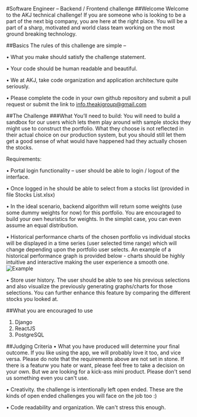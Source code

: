 #Software Engineer – Backend / Frontend challenge 
##Welcome
Welcome to the AKJ technical challenge! If you are someone who is looking to be a part of the next big company, you are here at the right place. You will be a part of a sharp, motivated and world class team working on the most ground breaking technology. 

##Basics 
The rules of this challenge are simple –

•	What you make should satisfy the challenge statement.	

•	Your code should be human readable and beautiful.

•	We at AKJ, take code organization and application architecture quite seriously.

•	Please complete the code in your own github repository and submit a pull request or submit the link to info.theakjgroup@gmail.com

##The Challenge
###What You’ll need to build:
You will need to build a sandbox for our users which lets them play around with sample stocks they might use to construct the portfolio. What they choose is not reflected in their actual choice on our production system, but you should still let them get a good sense of what would have happened had they actually chosen the stocks.

Requirements:

•	Portal login functionality – user should be able to login / logout of the interface.

•	Once logged in he should be able to select from a stocks list (provided in file Stocks List.xlsx) 

•	In the ideal scenario, backend algorithm will return some weights (use some dummy weights for now) for this portfolio. You are encouraged to build your own heuristics for weights. In the simplst case, you can even assume an equal distribution.

•	Historical performance charts of the chosen portfolio vs individual stocks will be displayed in a time series (user selected time range) which will change depending upon the portfolio user selects.
An example of a historical performance graph is provided below - charts should be highly intuitive and interactive making the user experience a smooth one. 
![Example](http://i.imgur.com/SfUwj92.png)
 
•	Store user history. The user should be able to see his previous selections and also visualize the previously generating graphs/charts for those selections. You can further enhance this feature by comparing the different stocks you looked at.

##What you are encouraged to use
1.	Django
2.	ReactJS
3.	PostgreSQL

##Judging Criteria
•	What you have produced will determine your final outcome. If you like using the app, we will probably love it too, and vice versa. Please do note that the requirements above are not set in stone. If there is a featurw you hate or want, please feel free to take a decision on your own. But we are looking for a kick-ass mini product. Please don't send us something even you can't use. 

•	Creativity. the challenge is intentionally left open ended. These are the kinds of open ended challenges you will face on the job too :)

•	Code readability and organization. We can't stress this enough.
